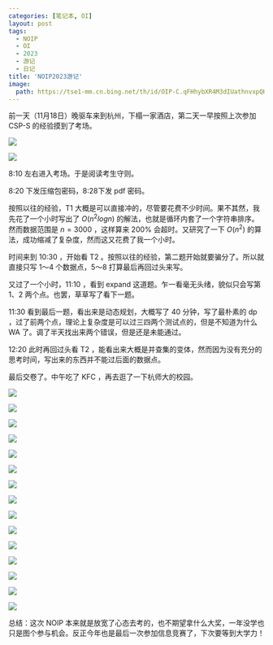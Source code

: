 ```yaml
---
categories: [笔记本, OI]
layout: post
tags:
  - NOIP
  - OI
  - 2023
  - 游记
  - 日记
title: 'NOIP2023游记'
image:
  path: https://tse1-mm.cn.bing.net/th/id/OIP-C.qFHhybXR4M3dIUathnvxpQHaE8
---
```


前一天（11月18日）晚驱车来到杭州，下榻一家酒店，第二天一早按照上次参加 CSP-S 的经验摸到了考场。

![](https://xhfs2.ztytech.com/CA107011/f01cd4218b4b4a2488935d0810b2ad79.jpg)

![](https://xhfs5.ztytech.com/CA107011/6f3ef15e76114774a37f74ac3fd6516a.jpg)

8:10 左右进入考场。于是阅读考生守则。

8:20 下发压缩包密码，8:28下发 pdf 密码。

按照以往的经验，T1 大概是可以直接冲的，尽管要花费不少时间。果不其然，我先花了一个小时写出了 $O(n^2logn)$ 的解法，也就是循环内套了一个字符串排序。然而数据范围是 $n=3000$ ，这样算来 200% 会超时。又研究了一下 $O(n^2)$ 的算法，成功缩减了复杂度，然而这又花费了我一个小时。

时间来到 10:30 ，开始看 T2 。按照以往的经验，第二题开始就要骗分了。所以就直接只写 1～4 个数据点，5～8 打算最后再回过头来写。

又过了一个小时，11:10 ，看到 expand 这道题。乍一看毫无头绪，貌似只会写第 1、2 两个点。也罢，草草写了看下一题。

11:30 看到最后一题，看出来是动态规划，大概写了 40 分钟，写了最朴素的 dp ，过了前两个点，理论上复杂度是可以过三四两个测试点的，但是不知道为什么 WA 了。调了半天找出来两个错误，但是还是未能通过。

12:20 此时再回过头看 T2 ，能看出来大概是并查集的变体，然而因为没有充分的思考时间，写出来的东西并不能过后面的数据点。

最后交卷了。中午吃了 KFC ，再去逛了一下杭师大的校园。

![](https://xhfs2.ztytech.com/CA107011/b527d9b26cb84b61bfb150bc5d1f93e6.jpg)

![](https://xhfs4.ztytech.com/CA107011/4a67f0392ca740598c0b0cd91bf0ee69.jpg)

![](https://xhfs1.ztytech.com/CA107011/bc74728c20fe41989482c14d0b2cba9c.jpg)

![](https://xuehaifile.ztytech.com/CA107011/1b0ccadd82d547f8a13ee7a4768f9034.jpg)

![](https://xhfs0.ztytech.com/CA107011/e030e003cedd4713a04f045da5ae2c5b.jpg)

![](https://xhfs3.ztytech.com/CA107011/ccfe38eb10db402ba96c3c0b9bd2bc4f.jpg)

![](https://xhfs1.ztytech.com/CA107011/8e5a60bcb33748bc8fd391b568d3b9c7.jpg)

![](https://xuehaifile.ztytech.com/CA107011/cf66119c710b479b89f5306a59b825b2.jpg)

![](https://xhfs5.ztytech.com/CA107011/2fa1a759ac994044ad2cfc1ca56fea1c.jpg)

![](https://xhfs4.ztytech.com/CA107011/e0e3fbd68dc44941898e26b8ef011b8c.jpg)

![](https://xhfs3.ztytech.com/CA107011/9c8ca1eb9ab043c3b39f364c8df268eb.jpg)

![](https://xhfs2.ztytech.com/CA107011/d5ac6835617c4669a44e6417cc772a94.jpg)

![](https://xhfs2.ztytech.com/CA107011/e43598aa986a46489d7eb3848ee4cf0d.jpg)

![](https://xhfs4.ztytech.com/CA107011/ebc879d25f30477c8f7e5ea277849308.jpg)

![](https://xhfs5.ztytech.com/CA107011/985ef736378148f7aa3b600a7790c85a.jpg)

总结：这次 NOIP 本来就是放宽了心态去考的，也不期望拿什么大奖，一年没学也只是图个参与机会。反正今年也是最后一次参加信息竞赛了，下次要等到大学力！